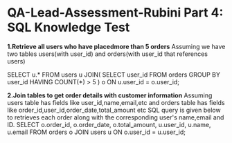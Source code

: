 # QA-Lead-Assessment-Rubini Part 4: SQL Knowledge Test
**1.Retrieve all users who have placedmore than 5 orders**
Assuming we have two tables users(with user_id) and orders(with user_id that references users)

SELECT u.*
FROM users u
JOIN(
    SELECT user_id
    FROM orders
    GROUP BY user_id
    HAVING COUNT(*) > 5
    ) o ON u.user_id = o.user_id;

**2.Join tables to get order details with customer information**
Assuming users table has fields like user_id,name,email,etc and orders table has fields like order_id,user_id,order_date,total_amount etc
SQL query is given below to retrieves each order along with the corresponding user's name,email and ID.
SELECT
  o.order_id,
  o.order_date,
  o.total_amount,
  u.user_id,
  u.name,
  u.email
FROM orders o
JOIN users u ON o.user_id = u.user_id;


